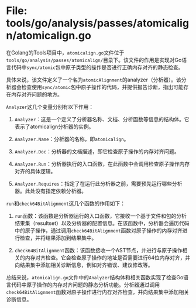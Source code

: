 # File: tools/go/analysis/passes/atomicalign/atomicalign.go

在Golang的Tools项目中，`atomicalign.go`文件位于`tools/go/analysis/passes/atomicalign/`目录下。该文件的作用是实现对Go语言代码中`sync/atomic`包中原子类型的操作是否进行正确内存对齐的静态检查。

具体来说，该文件定义了一个名为`atomicAlignment`的analyzer（分析器）。该分析器会检查使用`sync/atomic`包中原子操作的代码，并提供报告诊断，指出可能存在内存对齐问题的地方。

`Analyzer`这几个变量分别有以下作用：

1. `Analyzer`：这是一个定义了分析器名称、文档、分析函数等信息的结构体。它表示了atomicalign分析器的实例。

2. `Analyzer.Name`：分析器的名称，即`atomicalign`。

3. `Analyzer.Doc`：分析器的文档描述，即它检查原子操作的内存对齐问题。

4. `Analyzer.Run`：分析器执行的入口函数，在此函数中会调用检查原子操作内存对齐的具体逻辑。

5. `Analyzer.Requires`：指定了在运行此分析器之前，需要预先运行哪些分析器。此处没有指定依赖分析器。

`run`和`check64BitAlignment`这几个函数的作用如下：

1. `run`函数：该函数是分析器运行的入口函数，它接收一个基于文件和包的分析结果集（resultset）以及分析器的配置信息。在该函数中，分析器会遍历代码中的原子操作，通过调用`check64BitAlignment`函数对原子操作的内存对齐进行检查，并将结果添加到结果集中。

2. `check64BitAlignment`函数：该函数接收一个AST节点，并进行与原子操作相关的内存对齐检查。它会检查原子操作的地址是否需要进行64位内存对齐，并向结果集中添加相关诊断信息，例如对齐错误、建议修改等。

总结来说，`atomicalign.go`文件中的`Analyzer`结构体和相关函数实现了检查Go语言代码中原子操作的内存对齐问题的静态分析功能。分析器通过调用`check64BitAlignment`函数对原子操作进行内存对齐检查，并向结果集中添加相关诊断信息。

